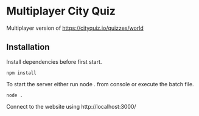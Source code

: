 # Multiplayer City Quiz

Multiplayer version of https://cityquiz.io/quizzes/world

## Installation
Install dependencies before first start.
```
npm install
```
To start the server either run node . from console or execute the batch file.
```
node .
```
Connect to the website using http://localhost:3000/
